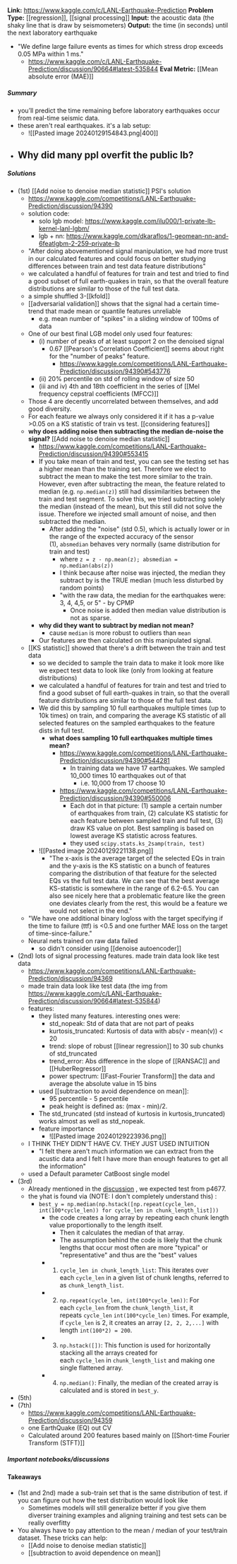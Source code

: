 **Link:** https://www.kaggle.com/c/LANL-Earthquake-Prediction
**Problem Type:** [[regression]], [[signal processing]]
**Input:** the acoustic data (the shaky line that is draw by seismometers)
**Output:** the time (in seconds) until the next laboratory earthquake
- "We define large failure events as times for which stress drop exceeds 0.05 MPa within 1 ms."
	- https://www.kaggle.com/c/LANL-Earthquake-Prediction/discussion/90664#latest-535844
**Eval Metric:** [[Mean absolute error (MAE)]]
##### Summary
- you’ll predict the time remaining before laboratory earthquakes occur from real-time seismic data.
- these aren't real earthquakes. it's a lab setup:
	- ![[Pasted image 20240129154843.png|400]]
- **Why did many ppl overfit the public lb?**
	- 
##### Solutions
- (1st) [[Add noise to denoise median statistic]] PSI's solution
	- https://www.kaggle.com/competitions/LANL-Earthquake-Prediction/discussion/94390
	- solution code:
		- solo lgb model: https://www.kaggle.com/ilu000/1-private-lb-kernel-lanl-lgbm/
		- lgb + nn: https://www.kaggle.com/dkaraflos/1-geomean-nn-and-6featlgbm-2-259-private-lb
	- "After doing abovementioned signal manipulation, we had more trust in our calculated features and could focus on better studying differences between train and test data feature distributions"
	- we calculated a handful of features for train and test and tried to find a good subset of full earth-quakes in train, so that the overall feature distributions are similar to those of the full test data.
	- a simple shuffled 3-[[kfold]]
	- [[adversarial validation]] shows that the signal had a certain time-trend that made mean or quantile features unreliable
		- e.g. mean number of "spikes" in a sliding window of 100ms of data
	- One of our best final LGB model only used four features:
		- (i) number of peaks of at least support 2 on the denoised signal
			- 0.67 [[Pearson's Correlation Coefficient]] seems about right for the "number of peaks" feature.
				- https://www.kaggle.com/competitions/LANL-Earthquake-Prediction/discussion/94390#543776
		- (ii) 20% percentile on std of rolling window of size 50
		- (iii and iv) 4th and 18th coefficient in the series of [[Mel frequency cepstral coefficients (MFCC)]] 
	- Those 4 are decently uncorrelated between themselves, and add good diversity.
	- For each feature we always only considered it if it has a p-value >0.05 on a KS statistic of train vs test. [[considering features]]
	- **why does adding noise then subtracting the median de-noise the signal?** [[Add noise to denoise median statistic]]
		- https://www.kaggle.com/competitions/LANL-Earthquake-Prediction/discussion/94390#553415
		- If you take mean of train and test, you can see the testing set has a higher mean than the training set. Therefore we elect to subtract the mean to make the test more similar to the train. However, even after subtracting the mean, the feature related to median (e.g. `np.median(z)`) still had dissimilarities between the train and test segment. To solve this, we tried subtracting solely the median (instead of the mean), but this still did not solve the issue. Therefore we injected small amount of noise, and then subtracted the median.
			- After adding the "noise" (std 0.5), which is actually lower or in the range of the expected accuracy of the sensor (1), `absmedian` behaves very normally (same distribution for train and test)
				- where `z = z - np.mean(z); absmedian = np.median(abs(z))`
				- I think because after noise was injected, the median they subtract by is the TRUE median (much less disturbed by random points)
				- "with the raw data, the median for the earthquakes were: 3, 4, 4,5, or 5" - by CPMP
					- Once noise is added then median value distribution is not as sparse.
		- **why did they want to subtract by median not mean?**
			- cause `median` is more robust to outliers than `mean`
		- Our features are then calculated on this manipulated signal.
	- [[KS statistic]] showed that there's a drift between the train and test data
		- so we decided to sample the train data to make it look more like we expect test data to look like (only from looking at feature distributions)
		- we calculated a handful of features for train and test and tried to find a good subset of full earth-quakes in train, so that the overall feature distributions are similar to those of the full test data.
		- We did this by sampling 10 full earthquakes multiple times (up to 10k times) on train, and comparing the average KS statistic of all selected features on the sampled earthquakes to the feature dists in full test.
			- **what does sampling 10 full earthquakes multiple times mean?**
				- https://www.kaggle.com/competitions/LANL-Earthquake-Prediction/discussion/94390#544281
					- In training data we have 17 earthquakes. We sampled 10_000 times 10 earthquakes out of that
						- i.e. 10,000 from 17 choose 10
				- https://www.kaggle.com/competitions/LANL-Earthquake-Prediction/discussion/94390#550006
					- Each dot in that picture: (1) sample a certain number of earthquakes from train, (2) calculate KS statistic for each feature between sampled train and full test, (3) draw KS value on plot. Best sampling is based on lowest average KS statistic across features.
					- they used `scipy.stats.ks_2samp(train, test)`
		- ![[Pasted image 20240129221138.png]]
			- "The x-axis is the average target of the selected EQs in train and the y-axis is the KS statistic on a bunch of features comparing the distribution of that feature for the selected EQs vs the full test data. We can see that the best average KS-statistic is somewhere in the range of 6.2-6.5. You can also see nicely here that a problematic feature like the green one deviates clearly from the rest, this would be a feature we would not select in the end."
	- "We have one additional binary logloss with the target specifying if the time to failure (ttf) is <0.5 and one further MAE loss on the target of time-since-failure."
	- Neural nets trained on raw data failed
		- so didn't consider using [[denoise autoencoder]]
- (2nd) lots of signal processing features. made train data look like test data
	- https://www.kaggle.com/competitions/LANL-Earthquake-Prediction/discussion/94369
	- made train data look like test data (the img from https://www.kaggle.com/c/LANL-Earthquake-Prediction/discussion/90664#latest-535844)
	- features:
		- they listed many features. interesting ones were:
			- std_nopeak: Std of data that are not part of peaks
			- kurtosis_truncated: Kurtosis of data with abs(v - mean(v)) < 20
			- trend: slope of robust [[linear regression]] to 30 sub chunks of std_truncated
			- trend_error: Abs difference in the slope of [[RANSAC]] and [[HuberRegressor]]
			- power spectrum: [[Fast-Fourier Transform]] the data and average the absolute value in 15 bins
		- used [[subtraction to avoid dependence on mean]]: 
			- 95 percentile - 5 percentile
			- peak height is defined as: (max - min)/2.
		- The std_truncated (std instead of kurtosis in kurtosis_truncated) works almost as well as std_nopeak.
		- feature importance
			- ![[Pasted image 20240129223936.png]]
	- I THINK THEY DIDN'T HAVE CV. THEY JUST USED INTUITION
		- "I felt there aren'​t much information we can extract from the acustic ​data and I felt I have more than enough features to get all the information"
	- used a Default parameter ​CatBoost single model
- (3rd)
	- Already mentioned in the [discussion](https://www.kaggle.com/c/LANL-Earthquake-Prediction) , we expected test from p4677.
	- the yhat is found via (NOTE: I don't completely understand this) :
		- `best_y = np.median(np.hstack([np.repeat(cycle_len, int(100*cycle_len)) for cycle_len in chunk_length_list]))`
			- the code creates a long array by repeating each chunk length value proportionally to the length itself.
				- Then it calculates the median of that array.
				- The assumption behind the code is likely that the chunk lengths that occur most often are more "typical" or "representative" and thus are the "best" values
			- 1. `cycle_len in chunk_length_list`: This iterates over each `cycle_len` in a given list of chunk lengths, referred to as `chunk_length_list`.
			- 2. `np.repeat(cycle_len, int(100*cycle_len))`: For each `cycle_len` from the `chunk_length_list`, it repeats `cycle_len` `int(100*cycle_len)` times. For example, if `cycle_len` is 2, it creates an array `[2, 2, 2,...]` with length `int(100*2) = 200`.
		    - 3. `np.hstack([])`: This function is used for horizontally stacking all the arrays created for each `cycle_len` in `chunk_length_list` and making one single flattened array.
		    - 4. `np.median()`: Finally, the median of the created array is calculated and is stored in `best_y`.
- (5th)
- (7th)
	- https://www.kaggle.com/competitions/LANL-Earthquake-Prediction/discussion/94359
	- one EarthQuake (EQ) out CV 
	- Calculated around 200 features based mainly on [[Short-time Fourier Transform (STFT)]]
##### Important notebooks/discussions

#### Takeaways
- (1st and 2nd) made a sub-train set that is the same distribution of test. if you can figure out how the test distribution would look like
	- Sometimes models will still generalize better if you give them diverser training examples and aligning training and test sets can be really overfitty
- You always have to pay attention to the mean / median of your test/train dataset. These tricks can help:
	- [[Add noise to denoise median statistic]]
	- [[subtraction to avoid dependence on mean]]